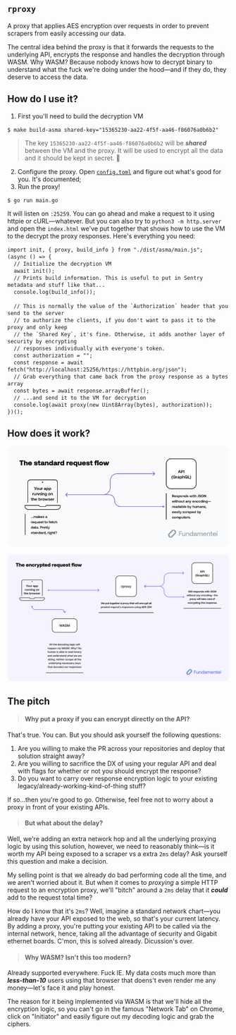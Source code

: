 ## `rproxy`

A proxy that applies AES encryption over requests in order to prevent scrapers from easily accessing our data.

The central idea behind the proxy is that it forwards the requests to the underlying API, encrypts the response and
handles the decryption through WASM. Why WASM? Because nobody knows how to decrypt binary to understand what the
fuck we're doing under the hood—and if they do, they deserve to access the data.

## How do I use it?

1. First you'll need to build the decryption VM

```SH
$ make build-asma shared-key="15365230-aa22-4f5f-aa46-f86076a0b6b2"
```

> The key `15365230-aa22-4f5f-aa46-f86076a0b6b2` will be **_shared_** between the VM and the proxy. It will be used to encrypt all the data and it should be kept in secret. 🤫

2. Configure the proxy. Open [`config.toml`](./config.toml) and figure out what's good for you. It's documented;
3. Run the proxy!

```SH
$ go run main.go
```

It will listen on `:25259`. You can go ahead and make a request to it using httpie or cURL—whatever. But you can also try to `python3 -m http.server` and open the `index.html` we've put together that shows how to use the VM to the decrypt the proxy responses. Here's everything you need:

```TS
import init, { proxy, build_info } from "./dist/asma/main.js";
(async () => {
  // Initialize the decryption VM
  await init();
  // Prints build information. This is useful to put in Sentry metadata and stuff like that...
  console.log(build_info());

  // This is normally the value of the `Authorization` header that you send to the server
  // to authorize the clients, if you don't want to pass it to the proxy and only keep
  // the `Shared Key`, it's fine. Otherwise, it adds another layer of security by encrypting
  // responses individually with everyone's token.
  const authorization = "";
  const response = await fetch("http://localhost:25256/https://httpbin.org/json");
  // Grab everything that came back from the proxy response as a bytes array
  const bytes = await response.arrayBuffer();
  // ...and send it to the VM for decryption
  console.log(await proxy(new Uint8Array(bytes), authorization));
})();
```

## How does it work?

![The standard request flow](./static/The%20standard%20request%20flow.png)

![The encrypted request flow](./static/The%20encrypted%20request%20flow.png)

## The pitch

> #### Why put a proxy if you can encrypt directly on the API?

That's true. You can. But you should ask yourself the following questions:

1. Are you willing to make the PR across your repositories and deploy that solution straight away?
2. Are you willing to sacrifice the DX of using your regular API and deal with flags for whether or not you should encrypt the response?
3. Do you want to carry over response encryption logic to your existing legacy/already-working-kind-of-thing stuff?

If so...then you're good to go. Otherwise, feel free not to worry about a proxy in front of your existing APIs.

> #### But what about the delay?

Well, we're adding an extra network hop and all the underlying proxying logic by using this solution, however, we need to reasonably think—is it worth my API being exposed to a scraper vs a extra `2ms` delay? Ask yourself this question and make a decision.

My selling point is that we already do bad performing code all the time, and we aren't worried about it. But when it comes to _proxying_ a simple HTTP request to an encryption proxy, we'll "bitch" around a `2ms` delay that it **_could_** add to the request total time?

How do I know that it's `2ms`? Well, imagine a standard network chart—you already have your API exposed to the web, so that's your current latency. By adding a proxy, you're putting your existing API to be called via the internal network, hence, taking all the advantage of security and Gigabit ethernet boards. C'mon, this is solved already. Dicussion's over.

> #### Why WASM? Isn't this too modern?

Already supported everywhere. Fuck IE. My data costs much more than **_less-than-10_** users using that browser that doens't even render me any money—let's face it and play honest.

The reason for it being implemented via WASM is that we'll hide all the encryption logic, so you can't go in the famous "Network Tab" on Chrome, click on "Initiator" and easily figure out my decoding logic and grab the ciphers.
